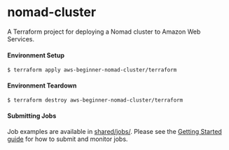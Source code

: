 # nomad-cluster

A Terraform project for deploying a Nomad cluster to Amazon Web Services.

#### Environment Setup

```
$ terraform apply aws-beginner-nomad-cluster/terraform
```

#### Environment Teardown
```
$ terraform destroy aws-beginner-nomad-cluster/terraform
```

#### Submitting Jobs

Job examples are available in [shared/jobs/](shared/jobs/). Please see the [Getting Started guide](https://www.nomadproject.io/intro/getting-started/jobs.html) for how to submit and monitor jobs.

